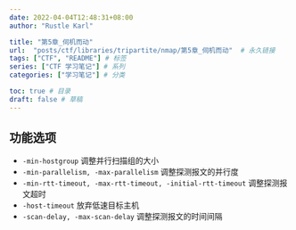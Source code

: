 ```yaml
---
date: 2022-04-04T12:48:31+08:00
author: "Rustle Karl"

title: "第5章_伺机而动"
url:  "posts/ctf/libraries/tripartite/nmap/第5章_伺机而动"  # 永久链接
tags: ["CTF", "README"] # 标签
series: ["CTF 学习笔记"] # 系列
categories: ["学习笔记"] # 分类

toc: true # 目录
draft: false # 草稿
---
```


## 功能选项

- `-min-hostgroup` 调整并行扫描组的大小
- `-min-parallelism, -max-parallelism` 调整探测报文的并行度
- `-min-rtt-timeout, -max-rtt-timeout, -initial-rtt-timeout` 调整探测报文超时
- `-host-timeout` 放弃低速目标主机
- `-scan-delay, -max-scan-delay` 调整探测报文的时间间隔

